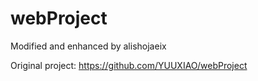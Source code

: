 # webProject

Modified and enhanced by alishojaeix

Original project: https://github.com/YUUXIAO/webProject
